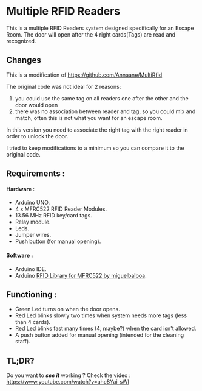 # Multiple RFID Readers

This is a multiple RFID Readers system designed specifically for an Escape Room. The door will open after the 4 right cards(Tags) are read and recognized.

## Changes
This is a modification of https://github.com/Annaane/MultiRfid

The original code was not ideal for 2 reasons:
  1.  you could use the same tag on all readers one after the other and the door would open
  2. there was no association between reader and tag, so you could mix and match, often this is not what you want for an escape room.

In this version you need to associate the right tag with the right reader in order to unlock the door.

I tried to keep modifications to a minimum so you can compare it to the original code.
  


## Requirements :
   #### Hardware :
   * Arduino UNO.
   * 4 x MFRC522 RFID Reader Modules.
   * 13.56 MHz RFID key/card tags. 
   * Relay module.
   * Leds.
   * Jumper wires.
   * Push button (for manual opening).
   #### Software :
   * Arduino IDE.
   * Arduino [RFID Library for MFRC522 by miguelbalboa](https://github.com/miguelbalboa/rfid).     

## Functioning :
   * Green Led turns on when the door opens.
   * Red Led blinks slowly two times when system needs more tags (less than 4 cards).
   * Red Led blinks fast many times (4, maybe?) when the card isn't allowed.
   * A push button added for manual opening (intended for the cleaning staff).
   
 ## TL;DR?
 Do you want to **_see it_** working ? Check the video : https://www.youtube.com/watch?v=ahc8Yai_sWI
